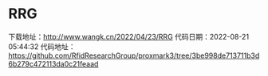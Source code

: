 # RRG
下载地址：http://www.wangk.cn/2022/04/23/RRG
代码日期：2022-08-21 05:44:32
代码地址：https://github.com/RfidResearchGroup/proxmark3/tree/3be998de713711b3d6b279c472113da0c21feaad
